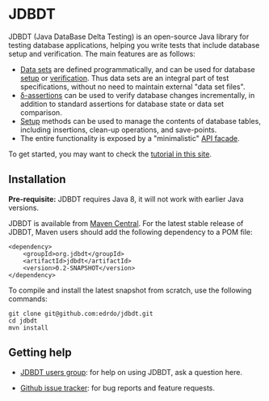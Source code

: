 # JDBDT 

JDBDT (Java DataBase Delta Testing) is an open-source Java library for 
testing database applications, helping you write tests
that include database setup and verification.
The main features are as follows:

* [Data sets](DataSets.html) are defined programmatically, and can be used
for database [setup](DBSetup.html) or [verification](DBAssertions.html). Thus data sets 
are an integral part of test specifications, 
without no need to maintain external "data set files".
* [&delta;-assertions](DBAssertions.html) can be used to verify 
database changes incrementally, in addition to standard
assertions for database state or data set comparison.
* [Setup](DBSetup.html) methods can be used to manage the contents of database
tables, including insertions, clean-up operations, and 
save-points.
* The entire functionality is exposed by a "minimalistic" 
[API facade](Facade.html).

To get started, you may want to check the [tutorial in this site](Tutorial.html).

## Installation 

**Pre-requisite:** JDBDT requires Java 8, it will not work 
with earlier Java versions. 

JDBDT is available from [Maven Central](http://search.maven.org/#search%7Cga%7C1%7Cjdbdt).
For the latest stable release of JDBDT, Maven users should add the following
dependency to a POM file:


	<dependency>
		<groupId>org.jdbdt</groupId>
        <artifactId>jdbdt</artifactId>
        <version>0.2-SNAPSHOT</version>
    </dependency>

To compile and install the latest snapshot from scratch, use
the following commands:

	git clone git@github.com:edrdo/jdbdt.git
	cd jdbdt
	mvn install 
	
## Getting help 

* [JDBDT users group](https://groups.google.com/forum/#!forum/jdbdt-users): for help on using JDBDT, ask a question here. 

* [Github issue tracker](https://github.com/edrdo/jdbdt/issues): for bug reports and feature requests.
 